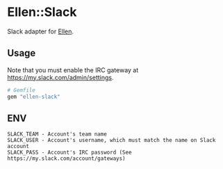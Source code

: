 # Ellen::Slack
Slack adapter for [Ellen](https://github.com/r7kamura/ellen).

## Usage
Note that you must enable the IRC gateway at https://my.slack.com/admin/settings.

```ruby
# Gemfile
gem "ellen-slack"
```

## ENV
```
SLACK_TEAM - Account's team name
SLACK_USER - Account's username, which must match the name on Slack account
SLACK_PASS - Account's IRC password (See https://my.slack.com/account/gateways)
```
